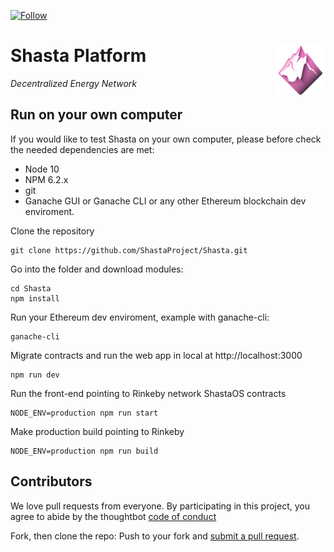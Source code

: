 [![Follow](https://img.shields.io/twitter/follow/Filenation_io.svg?style=social&label=Follow)](https://twitter.com/ethshasta)

# Shasta Platform <img align="right" src="/logo.png" height="80px" />

_Decentralized Energy Network_

## Run on your own computer

If you would like to test Shasta on your own computer, please before check the needed dependencies are met:
-  Node 10
-  NPM 6.2.x
-  git
- Ganache GUI or Ganache CLI or any other Ethereum blockchain dev enviroment.

Clone the repository
```
git clone https://github.com/ShastaProject/Shasta.git
```

Go into the folder and download modules:
```
cd Shasta
npm install
```

Run your Ethereum dev enviroment, example with ganache-cli:
```
ganache-cli
```

Migrate contracts and run the web app in local at http://localhost:3000
```
npm run dev
```

Run the front-end pointing to Rinkeby network ShastaOS contracts
```
NODE_ENV=production npm run start
```

Make production build pointing to Rinkeby
```
NODE_ENV=production npm run build
```

## Contributors

We love pull requests from everyone. By participating in this project, you agree to abide by the thoughtbot
[code of conduct](https://thoughtbot.com/open-source-code-of-conduct)

Fork, then clone the repo:
Push to your fork and  [submit a pull request](https://github.com/alexsicart/Shasta/pull/new/master).

